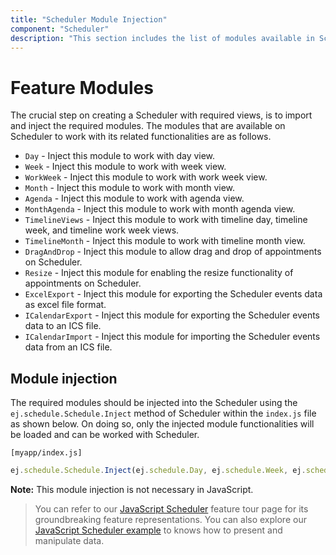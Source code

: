 ```yaml
---
title: "Scheduler Module Injection"
component: "Scheduler"
description: "This section includes the list of modules available in Scheduler and also explains how to inject it in application to use specific functionalities."
---
```


# Feature Modules

The crucial step on creating a Scheduler with required views, is to import and inject the required modules. The modules that are available on Scheduler to work with its related functionalities are as follows.

* `Day` - Inject this module to work with day view.
* `Week` - Inject this module to work with week view.
* `WorkWeek` - Inject this module to work with work week view.
* `Month` - Inject this module to work with month view.
* `Agenda` - Inject this module to work with agenda view.
* `MonthAgenda` - Inject this module to work with month agenda view.
* `TimelineViews` - Inject this module to work with timeline day, timeline week, and timeline work week views.
* `TimelineMonth` - Inject this module to work with timeline month view.
* `DragAndDrop` - Inject this module to allow drag and drop of appointments on Scheduler.
* `Resize` - Inject this module for enabling the resize functionality of appointments on Scheduler.
* `ExcelExport` - Inject this module for exporting the Scheduler events data as excel file format.
* `ICalendarExport` - Inject this module for exporting the Scheduler events data to an ICS file.
* `ICalendarImport` - Inject this module for importing the Scheduler events data from an ICS file.

## Module injection

The required modules should be injected into the Scheduler using the `ej.schedule.Schedule.Inject` method of Scheduler within the `index.js` file as shown below. On doing so, only the injected module functionalities will be loaded and can be worked with Scheduler.

`[myapp/index.js]`

```typescript
ej.schedule.Schedule.Inject(ej.schedule.Day, ej.schedule.Week, ej.schedule.WorkWeek, ej.schedule.Month, ej.schedule.Agenda, ej.schedule.MonthAgenda);
```

**Note:** This module injection is not necessary in JavaScript.

> You can refer to our [JavaScript Scheduler](https://www.syncfusion.com/javascript-ui-controls/js-scheduler) feature tour page for its groundbreaking feature representations. You can also explore our [JavaScript Scheduler example](https://ej2.syncfusion.com/javascript/demos/#/material/schedule/overview.html) to knows how to present and manipulate data.
